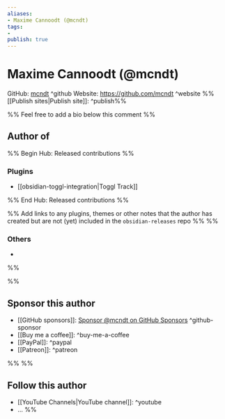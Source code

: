 ```yaml
---
aliases:
- Maxime Cannoodt (@mcndt)
tags: 
- 
publish: true
---
```


# Maxime Cannoodt (@mcndt)

GitHub: [mcndt](https://github.com/mcndt/) ^github
Website: <https://github.com/mcndt> ^website
%%[[Publish sites|Publish site]]: ^publish%%

%% Feel free to add a bio below this comment %%


## Author of

%% Begin Hub: Released contributions %%
### Plugins
- [[obsidian-toggl-integration|Toggl Track]]

%% End Hub: Released contributions %%

%% Add links to any plugins, themes or other notes that the author has created but are not (yet) included in the `obsidian-releases` repo %%
%%
### Others 

- 
%%

%%
## Sponsor this author

- [[GitHub sponsors]]: [Sponsor @mcndt on GitHub Sponsors](https://github.com/sponsors/mcndt) ^github-sponsor
- [[Buy me a coffee]]: ^buy-me-a-coffee
- [[PayPal]]: ^paypal
- [[Patreon]]: ^patreon

%%
%%
## Follow this author

- [[YouTube Channels|YouTube channel]]: ^youtube
- ...
%%
